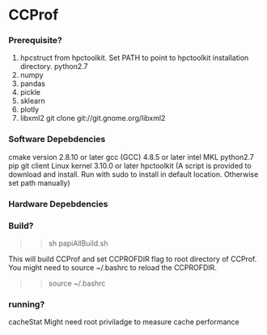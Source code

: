 # CCProf
### Prerequisite? ###

1. hpcstruct from hpctoolkit. Set PATH to point to hpctoolkit installation directory.
python2.7
2. numpy
3. pandas
4. pickle
5. sklearn
6. plotly
7. libxml2
    git clone git://git.gnome.org/libxml2
    
### Software Depebdencies  #########
cmake version 2.8.10 or later
gcc (GCC) 4.8.5 or later
intel MKL
python2.7
pip
git client
Linux kernel 3.10.0 or later
hpctoolkit (A script is provided to download and install. Run with sudo to install in default location. Otherwise set path manually)

### Hardware Depebdencies  #########


### Build? ###

>>sh papiAllBuild.sh

This will build CCProf and set CCPROFDIR flag to root directory of CCProf. You might need to source ~/.bashrc to reload the CCPROFDIR.

>> source ~/.bashrc

### running? ###

cacheStat
Might need root priviladge to measure cache performance
